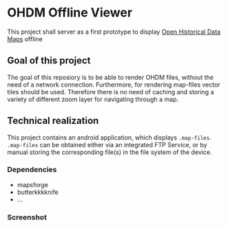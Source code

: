 # OHDM Offline Viewer
This project shall server as a first prototype to display [Open Historical Data Maps](http://www.ohdm.net/) offline

## Goal of this project
The goal of this reposiory is to be able to render OHDM files, without the need of a network connection.
Furthermore, for rendering map-files vector tiles should be used. 
Therefore there is no need of caching and storing a variety of different zoom layer for navigating through a map.


## Technical realization
This project contains an android application, which displays ```.map-files```.
```.map-files``` can be obtained either via an integrated FTP Service, or by manual storing the corresponding file(s) in the file system of the device.  


### Dependencies
* mapsforge
* butterkkkknife 
* ... 

### Screenshot
 
 
